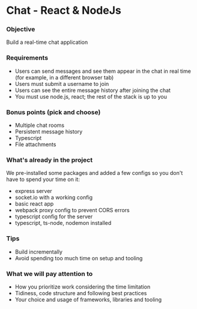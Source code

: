 # Chat  - React & NodeJs

### Objective

Build a real-time chat application

### Requirements

- Users can send messages and see them appear in the chat in real time (for example, in a different browser tab)
- Users must submit a username to join
- Users can see the entire message history after joining the chat
- You must use node.js, react; the rest of the stack is up to you

### Bonus points (pick and choose)

- Multiple chat rooms
- Persistent message history
- Typescript
- File attachments

### What's already in the project

We pre-installed some packages and added a few configs so you don't have to spend your time on it:

- express server
- socket.io with a working config
- basic react app
- webpack proxy config to prevent CORS errors
- typescript config for the server
- typescript, ts-node, nodemon installed

### Tips

- Build incrementally
- Avoid spending too much time on setup and tooling

### What we will pay attention to

- How you prioritize work considering the time limitation
- Tidiness, code structure and following best practices
- Your choice and usage of frameworks, libraries and tooling
